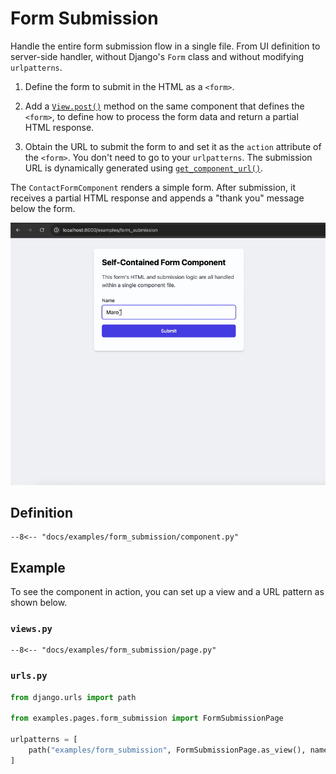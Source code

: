 # Form Submission

Handle the entire form submission flow in a single file. From UI definition to server-side handler, without Django's `Form` class and without modifying `urlpatterns`.

1. Define the form to submit in the HTML as a `<form>`.

2. Add a [`View.post()`](../../reference/api#django_components.ComponentView.post) method on the same component that defines the `<form>`, to define how to process the form data and return a partial HTML response.

3. Obtain the URL to submit the form to and set it as the `action` attribute of the `<form>`. You don't need to go to your `urlpatterns`. The submission URL is dynamically generated using [`get_component_url()`](../../reference/api#django_components.get_component_url).

The `ContactFormComponent` renders a simple form. After submission, it receives a partial HTML response and appends a "thank you" message below the form.

![Form Submission example](./images/form_submission.gif)

## Definition

```djc_py
--8<-- "docs/examples/form_submission/component.py"
```

## Example

To see the component in action, you can set up a view and a URL pattern as shown below.

### `views.py`

```djc_py
--8<-- "docs/examples/form_submission/page.py"
```

### `urls.py`

```python
from django.urls import path

from examples.pages.form_submission import FormSubmissionPage

urlpatterns = [
    path("examples/form_submission", FormSubmissionPage.as_view(), name="form_submission"),
]
```
